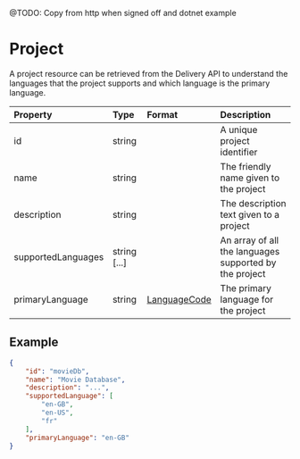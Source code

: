 @TODO: Copy from http when signed off and dotnet example

# Project

A project resource can be retrieved from the Delivery API to understand the languages that the project supports and which language is the primary language.

| Property | Type | Format | Description |
| :------- | :--- | :----- | :---------- |
| id | string | | A unique project identifier |
| name | string |  | The friendly name given to the project |
| description | string |  | The description text given to a project |
| supportedLanguages | string [...] |  | An array of all the languages supported by the project |
| primaryLanguage | string | [LanguageCode](/localization.md)  | The primary language for the project |


## Example

```json
{
    "id": "movieDb",
    "name": "Movie Database",
    "description": "...",
    "supportedLanguage": [
        "en-GB",
        "en-US",
        "fr"
    ],
    "primaryLanguage": "en-GB"
}

```
